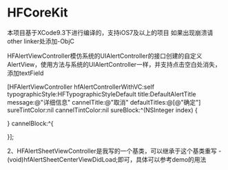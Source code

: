 # HFCoreKit

本项目基于XCode9.3下进行编译的，支持iOS7及以上的项目
如果出现崩溃请other linker处添加-ObjC

HFAlertViewController模仿系统的UIAlertController的接口创建的自定义AlertView，使用方法与系统的UIAlertController一样，并支持点击空白处消失，添加textField

[HFAlertViewController hfAlertControllerWithVC:self typographicStyle:HFTypographicStyleDefault title:DefaultAlertTitle message:@"详细信息" cannelTitle:@"取消" defaultTitles:@[@"确定"] sureTintColor:nil cannelTintColor:nil sureBlock:^(NSInteger index) {

} cannelBlock:^{

}];


2、HFAlertSheetViewController是我写的一个基类，可以继承于这个基类重写 - (void)hfAlertSheetCenterViewDidLoad;即可，具体可以参考demo的用法
